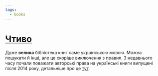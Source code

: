 ```yaml
---
tags: 
  - books
---
```


# [Чтиво](https://chtyvo.org.ua/)
Дуже **велика** бібліотека книг саме українською мовою. Можна пошукати й інші, але це скоріше виключення з правил. З недавнього часу почали поважати авторські права на українські книги випущені після 2014 року, детальніше про це [тут](https://chtyvo.org.ua/news/n-78/). 
